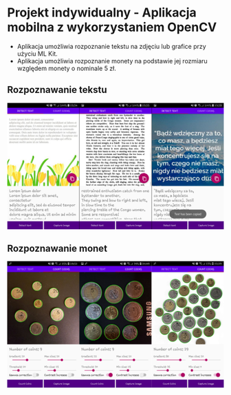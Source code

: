 # Projekt indywidualny - Aplikacja mobilna z wykorzystaniem OpenCV
* Aplikacja umożliwia rozpoznanie tekstu na zdjęciu lub grafice przy użyciu ML Kit.
* Aplikacja umożliwia rozpoznanie monety na podstawie jej rozmiaru względem monety o nominale 5 zł.

## Rozpoznawanie tekstu
![plot](./scr/1.png)
## Rozpoznawanie monet
![plot](./scr/2.png)
